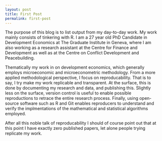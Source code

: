 ```yaml
---
layout: post
title: First Post
permalink: first-post
---
```

The purpose of this blog is to list output from my day-to-day work.
My work mainly consists of tinkering with R.
I am a 27 year old PhD Candidate in Development Economics at The Graduate Institute in Geneva,
where I am also working as a research assistant at the Centre for Finance and Development
as well as at the Centre on Conflict Development and Peacebuilding.

Thematically my work in on development economics, which generally employs microeconomic and microeconometric methodology.
From a more applied methodological perspective, I focus on reproducability.
That is to say, I try make my work replicable and transparent.
At the surface, this is done by documenting my research and data, and publishing this.
Slightly less on the surface, version control is useful to enable possible reproductions
to retrace the entire research process.
Finally, using open-source software such as R and Git enables reproducers to understand
and verify the implmentations of the mathematical and statistical algorithms employed.

After all this noble talk of reproducability I should of course point out that at this point I have exactly zero published papers,
let alone people trying replicate my work.
